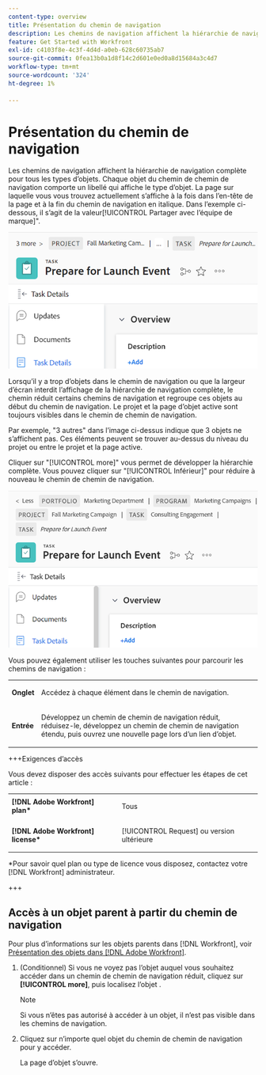 ```yaml
---
content-type: overview
title: Présentation du chemin de navigation
description: Les chemins de navigation affichent la hiérarchie de navigation complète pour tous les types d’objets.
feature: Get Started with Workfront
exl-id: c4103f8e-4c3f-4d4d-a0eb-628c60735ab7
source-git-commit: 0fea13b0a1d8f14c2d601e0ed0a8d15684a3c4d7
workflow-type: tm+mt
source-wordcount: '324'
ht-degree: 1%

---
```


# Présentation du chemin de navigation

Les chemins de navigation affichent la hiérarchie de navigation complète pour tous les types d’objets. Chaque objet du chemin de chemin de navigation comporte un libellé qui affiche le type d’objet. La page sur laquelle vous vous trouvez actuellement s’affiche à la fois dans l’en-tête de la page et à la fin du chemin de navigation en italique. Dans l’exemple ci-dessous, il s’agit de la valeur[!UICONTROL Partager avec l’équipe de marque]&quot;.

![Chemin de navigation réduit](assets/NWE-collapsed-breadcrumb.png)

Lorsqu’il y a trop d’objets dans le chemin de navigation ou que la largeur d’écran interdit l’affichage de la hiérarchie de navigation complète, le chemin réduit certains chemins de navigation et regroupe ces objets au début du chemin de navigation. Le projet et la page d’objet active sont toujours visibles dans le chemin de chemin de navigation.

Par exemple, &quot;3 autres&quot; dans l’image ci-dessus indique que 3 objets ne s’affichent pas. Ces éléments peuvent se trouver au-dessus du niveau du projet ou entre le projet et la page active.

Cliquer sur &quot;[!UICONTROL more]&quot; vous permet de développer la hiérarchie complète. Vous pouvez cliquer sur &quot;[!UICONTROL Inférieur]&quot; pour réduire à nouveau le chemin de chemin de navigation.

![Chemin de navigation étendu](assets/NWE-expanded-breadcrumb.png)

Vous pouvez également utiliser les touches suivantes pour parcourir les chemins de navigation :

<table style="table-layout:auto"> 
 <col> 
 <col> 
 <tbody> 
  <tr> 
   <td role="rowheader"><strong>Onglet</strong> </td> 
   <td> <p>Accédez à chaque élément dans le chemin de navigation.</p> </td> 
  </tr> 
  <tr> 
   <td role="rowheader"><strong>Entrée</strong> </td> 
   <td> <p>Développez un chemin de chemin de navigation réduit, réduisez-le, développez un chemin de chemin de navigation étendu, puis ouvrez une nouvelle page lors d’un lien d’objet.</p> </td> 
  </tr> 
 </tbody> 
</table>

+++Exigences d’accès

Vous devez disposer des accès suivants pour effectuer les étapes de cet article :

<table style="table-layout:auto"> 
 <col> 
 </col> 
 <col> 
 </col> 
 <tbody> 
  <tr> 
   <td role="rowheader"><strong>[!DNL Adobe Workfront] plan*</strong></td> 
   <td> <p>Tous</p> </td> 
  </tr> 
  <tr> 
   <td role="rowheader"><strong>[!DNL Adobe Workfront] license*</strong></td> 
   <td> <p>[!UICONTROL Request] ou version ultérieure</p> </td> 
  </tr> 
 </tbody> 
</table>

*Pour savoir quel plan ou type de licence vous disposez, contactez votre [!DNL Workfront] administrateur.

+++

<!--drafted: this is no longer possible, since we removed Campaigns, but it might come back as part of Maestro: 

## Multi-object breadcrumbs

>[!NOTE]
>
>The information in this article is available only in the Preview environment when you participate in the [!UICONTROL Campaigns] beta program. The functionality described here might not be fully available yet. For more information about current available features and how to enroll, see [Campaigns beta].

Some objects can belong to multiple parent objects. For example, a project can belong to multiple campaigns. In this case, all the campaigns that the project belongs to display in the breadcrumb.

The multi-object listing in the breadcrumb (for example, the campaigns) displays the number of parent objects which expands into a list to display all the campaigns that the project is associated with. For more information, see [Add objects to a campaign](../../manage-work/campaigns/add-objects-to-a-campaign.md).


![Project with multiple campaigns in the breadcrumb](assets/project-with-multiple-campaigns-in-breadcrumb.png)

-->

## Accès à un objet parent à partir du chemin de navigation

Pour plus d’informations sur les objets parents dans [!DNL Workfront], voir [Présentation des objets dans [!DNL Adobe Workfront]](../../workfront-basics/navigate-workfront/workfront-navigation/understand-objects.md).

1. (Conditionnel) Si vous ne voyez pas l’objet auquel vous souhaitez accéder dans un chemin de chemin de navigation réduit, cliquez sur **[!UICONTROL more]**, puis localisez l’objet .

   >[!NOTE]
   >
   >Si vous n’êtes pas autorisé à accéder à un objet, il n’est pas visible dans les chemins de navigation.

1. Cliquez sur n’importe quel objet du chemin de chemin de navigation pour y accéder.

   La page d’objet s’ouvre.

